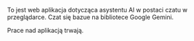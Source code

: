 To jest web aplikacja dotycząca asystentu AI w postaci czatu w przeglądarce. Czat się bazue na bibliotece Google Gemini.

Prace nad aplikacją trwają. 